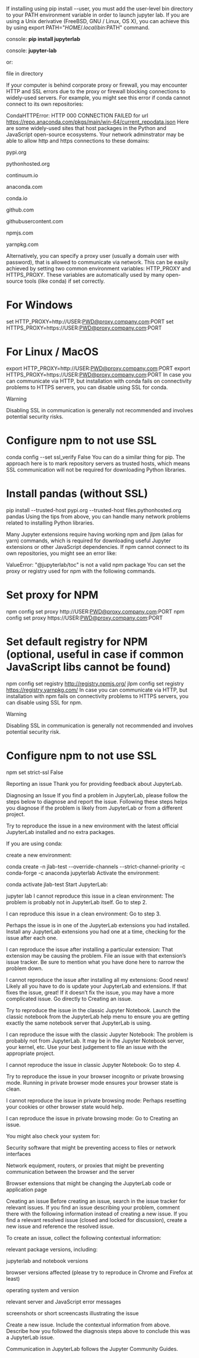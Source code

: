 If installing using pip install --user, you must add the user-level bin directory to your PATH environment variable in order to launch jupyter lab. If you are using a Unix derivative (FreeBSD, GNU / Linux, OS X), you can achieve this by using export PATH="$HOME/.local/bin:$PATH" command.

console: <strong> pip install jupyterlab </strong>

console: <strong> jupyter-lab </strong>

or:

file in directory

If your computer is behind corporate proxy or firewall, you may encounter HTTP and SSL errors due to the proxy or firewall blocking connections to widely-used servers. For example, you might see this error if conda cannot connect to its own repositories:

CondaHTTPError: HTTP 000 CONNECTION FAILED for url <https://repo.anaconda.com/pkgs/main/win-64/current_repodata.json>
Here are some widely-used sites that host packages in the Python and JavaScript open-source ecosystems. Your network adminstrator may be able to allow http and https connections to these domains:

pypi.org

pythonhosted.org

continuum.io

anaconda.com

conda.io

github.com

githubusercontent.com

npmjs.com

yarnpkg.com

Alternatively, you can specify a proxy user (usually a domain user with password), that is allowed to communicate via network. This can be easily achieved by setting two common environment variables: HTTP_PROXY and HTTPS_PROXY. These variables are automatically used by many open-source tools (like conda) if set correctly.

# For Windows
set HTTP_PROXY=http://USER:PWD@proxy.company.com:PORT
set HTTPS_PROXY=https://USER:PWD@proxy.company.com:PORT

# For Linux / MacOS
export HTTP_PROXY=http://USER:PWD@proxy.company.com:PORT
export HTTPS_PROXY=https://USER:PWD@proxy.company.com:PORT
In case you can communicate via HTTP, but installation with conda fails on connectivity problems to HTTPS servers, you can disable using SSL for conda.

Warning

Disabling SSL in communication is generally not recommended and involves potential security risks.

# Configure npm to not use SSL
conda config --set ssl_verify False
You can do a similar thing for pip. The approach here is to mark repository servers as trusted hosts, which means SSL communication will not be required for downloading Python libraries.

# Install pandas (without SSL)
pip install --trusted-host pypi.org --trusted-host files.pythonhosted.org pandas
Using the tips from above, you can handle many network problems related to installing Python libraries.

Many Jupyter extensions require having working npm and jlpm (alias for yarn) commands, which is required for downloading useful Jupyter extensions or other JavaScript dependencies. If npm cannot connect to its own repositories, you might see an error like:

ValueError: "@jupyterlab/toc" is not a valid npm package
You can set the proxy or registry used for npm with the following commands.

# Set proxy for NPM
npm config set proxy http://USER:PWD@proxy.company.com:PORT
npm config set proxy https://USER:PWD@proxy.company.com:PORT

# Set default registry for NPM (optional, useful in case if common JavaScript libs cannot be found)
npm config set registry http://registry.npmjs.org/
jlpm config set registry https://registry.yarnpkg.com/
In case you can communicate via HTTP, but installation with npm fails on connectivity problems to HTTPS servers, you can disable using SSL for npm.

Warning

Disabling SSL in communication is generally not recommended and involves potential security risk.

# Configure npm to not use SSL
npm set strict-ssl False

Reporting an issue
Thank you for providing feedback about JupyterLab.

Diagnosing an Issue
If you find a problem in JupyterLab, please follow the steps below to diagnose and report the issue. Following these steps helps you diagnose if the problem is likely from JupyterLab or from a different project.

Try to reproduce the issue in a new environment with the latest official JupyterLab installed and no extra packages.

If you are using conda:

create a new environment:

conda create -n jlab-test --override-channels --strict-channel-priority -c conda-forge -c anaconda jupyterlab
Activate the environment:

conda activate jlab-test
Start JupyterLab:

jupyter lab
I cannot reproduce this issue in a clean environment: The problem is probably not in JupyterLab itself. Go to step 2.

I can reproduce this issue in a clean environment: Go to step 3.

Perhaps the issue is in one of the JupyterLab extensions you had installed. Install any JupyterLab extensions you had one at a time, checking for the issue after each one.

I can reproduce the issue after installing a particular extension: That extension may be causing the problem. File an issue with that extension’s issue tracker. Be sure to mention what you have done here to narrow the problem down.

I cannot reproduce the issue after installing all my extensions: Good news! Likely all you have to do is update your JupyterLab and extensions. If that fixes the issue, great! If it doesn’t fix the issue, you may have a more complicated issue. Go directly to Creating an issue.

Try to reproduce the issue in the classic Jupyter Notebook. Launch the classic notebook from the JupyterLab help menu to ensure you are getting exactly the same notebook server that JupyterLab is using.

I can reproduce the issue with the classic Jupyter Notebook: The problem is probably not from JupyterLab. It may be in the Jupyter Notebook server, your kernel, etc. Use your best judgement to file an issue with the appropriate project.

I cannot reproduce the issue in classic Jupyter Notebook: Go to step 4.

Try to reproduce the issue in your browser incognito or private browsing mode. Running in private browser mode ensures your browser state is clean.

I cannot reproduce the issue in private browsing mode: Perhaps resetting your cookies or other browser state would help.

I can reproduce the issue in private browsing mode: Go to Creating an issue.

You might also check your system for:

Security software that might be preventing access to files or network interfaces

Network equipment, routers, or proxies that might be preventing communication between the browser and the server

Browser extensions that might be changing the JupyterLab code or application page

Creating an issue
Before creating an issue, search in the issue tracker for relevant issues. If you find an issue describing your problem, comment there with the following information instead of creating a new issue. If you find a relevant resolved issue (closed and locked for discussion), create a new issue and reference the resolved issue.

To create an issue, collect the following contextual information:

relevant package versions, including:

jupyterlab and notebook versions

browser versions affected (please try to reproduce in Chrome and Firefox at least)

operating system and version

relevant server and JavaScript error messages

screenshots or short screencasts illustrating the issue

Create a new issue. Include the contextual information from above. Describe how you followed the diagnosis steps above to conclude this was a JupyterLab issue.

Communication in JupyterLab follows the Jupyter Community Guides.

